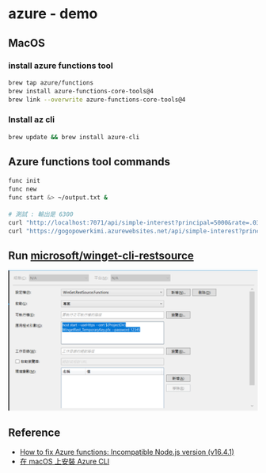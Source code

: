 # azure - demo

## MacOS 
### install azure functions tool
```sh
brew tap azure/functions
brew install azure-functions-core-tools@4
brew link --overwrite azure-functions-core-tools@4
```

### Install az cli
```sh
brew update && brew install azure-cli
```

## Azure functions tool commands
```sh
func init
func new
func start &> ~/output.txt &

# 測試 : 輸出是 6300
curl "http://localhost:7071/api/simple-interest?principal=5000&rate=.035&term=36" -w "\n"
curl "https://gogopowerkimi.azurewebsites.net/api/simple-interest?principal=5000&rate=.035&term=36" -w "\n"
```

## Run [microsoft/winget-cli-restsource](https://github.com/microsoft/winget-cli-restsource)

![](assets/images/vs-build-config.png)

## Reference
* [How to fix Azure functions: Incompatible Node.js version (v16.4.1)](https://stackoverflow.com/questions/70427342/how-to-fix-azure-functions-incompatible-node-js-version-v16-4-1)
* [在 macOS 上安裝 Azure CLI](https://learn.microsoft.com/zh-tw/cli/azure/install-azure-cli-macos)